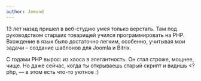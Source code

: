 ```yaml
---
author: Jemond
---
```


13 лет назад пришел в веб-студию умея только верстать. Там под руководством старших товарищей учился программировать на
PHP. Вхождение в язык было достаточно легким, особенно, учитывая мои задачи – создание шаблонов для Joomla и Bitrix.

С годами PHP вырос: из хаоса в элегантность. Он стал строже, мощнее, чище. Но даже сейчас, когда ты открываешь старый
скрипт и видишь <?php, — в этом есть что-то уютное :)